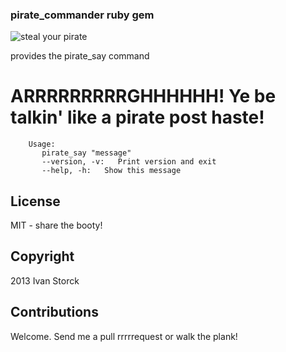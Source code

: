 ### pirate_commander ruby gem

![steal your pirate](http://farm1.staticflickr.com/86/265523551_01af714d63_z.jpg?zz=1)

provides the pirate_say command

#  ARRRRRRRRRGHHHHHH! Ye be talkin' like a pirate post haste!

```
    Usage:
       pirate_say "message"
       --version, -v:   Print version and exit
       --help, -h:   Show this message
```

## License

MIT - share the booty!

## Copyright

2013 Ivan Storck

## Contributions

Welcome. Send me a pull rrrrrequest or walk the plank!
